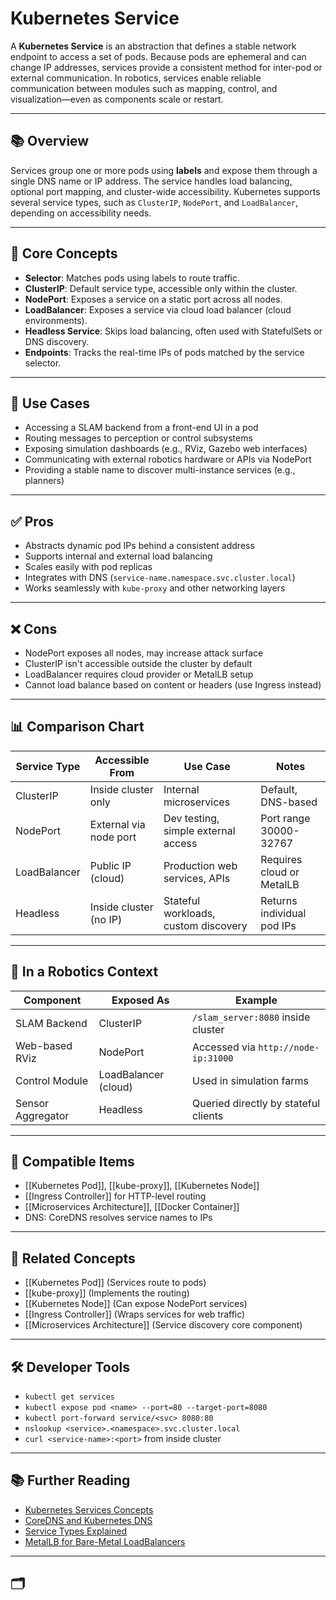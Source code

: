 # Kubernetes Service

A **Kubernetes Service** is an abstraction that defines a stable network endpoint to access a set of pods. Because pods are ephemeral and can change IP addresses, services provide a consistent method for inter-pod or external communication. In robotics, services enable reliable communication between modules such as mapping, control, and visualization—even as components scale or restart.

---

## 📚 Overview

Services group one or more pods using **labels** and expose them through a single DNS name or IP address. The service handles load balancing, optional port mapping, and cluster-wide accessibility. Kubernetes supports several service types, such as `ClusterIP`, `NodePort`, and `LoadBalancer`, depending on accessibility needs.

---

## 🧠 Core Concepts

- **Selector**: Matches pods using labels to route traffic.
- **ClusterIP**: Default service type, accessible only within the cluster.
- **NodePort**: Exposes a service on a static port across all nodes.
- **LoadBalancer**: Exposes a service via cloud load balancer (cloud environments).
- **Headless Service**: Skips load balancing, often used with StatefulSets or DNS discovery.
- **Endpoints**: Tracks the real-time IPs of pods matched by the service selector.

---

## 🧰 Use Cases

- Accessing a SLAM backend from a front-end UI in a pod
- Routing messages to perception or control subsystems
- Exposing simulation dashboards (e.g., RViz, Gazebo web interfaces)
- Communicating with external robotics hardware or APIs via NodePort
- Providing a stable name to discover multi-instance services (e.g., planners)

---

## ✅ Pros

- Abstracts dynamic pod IPs behind a consistent address
- Supports internal and external load balancing
- Scales easily with pod replicas
- Integrates with DNS (`service-name.namespace.svc.cluster.local`)
- Works seamlessly with `kube-proxy` and other networking layers

---

## ❌ Cons

- NodePort exposes all nodes, may increase attack surface
- ClusterIP isn't accessible outside the cluster by default
- LoadBalancer requires cloud provider or MetalLB setup
- Cannot load balance based on content or headers (use Ingress instead)

---

## 📊 Comparison Chart

| Service Type    | Accessible From       | Use Case                              | Notes                            |
|------------------|------------------------|----------------------------------------|----------------------------------|
| ClusterIP        | Inside cluster only     | Internal microservices                 | Default, DNS-based               |
| NodePort         | External via node port  | Dev testing, simple external access    | Port range 30000-32767          |
| LoadBalancer     | Public IP (cloud)       | Production web services, APIs          | Requires cloud or MetalLB       |
| Headless         | Inside cluster (no IP)  | Stateful workloads, custom discovery   | Returns individual pod IPs      |

---

## 🤖 In a Robotics Context

| Component         | Exposed As           | Example                                 |
|-------------------|----------------------|------------------------------------------|
| SLAM Backend       | ClusterIP             | `/slam_server:8080` inside cluster       |
| Web-based RViz     | NodePort              | Accessed via `http://node-ip:31000`      |
| Control Module     | LoadBalancer (cloud)  | Used in simulation farms                 |
| Sensor Aggregator  | Headless              | Queried directly by stateful clients     |

---

## 🔧 Compatible Items

- [[Kubernetes Pod]], [[kube-proxy]], [[Kubernetes Node]]
- [[Ingress Controller]] for HTTP-level routing
- [[Microservices Architecture]], [[Docker Container]]
- DNS: CoreDNS resolves service names to IPs

---

## 🔗 Related Concepts

- [[Kubernetes Pod]] (Services route to pods)
- [[kube-proxy]] (Implements the routing)
- [[Kubernetes Node]] (Can expose NodePort services)
- [[Ingress Controller]] (Wraps services for web traffic)
- [[Microservices Architecture]] (Service discovery core component)

---

## 🛠 Developer Tools

- `kubectl get services`
- `kubectl expose pod <name> --port=80 --target-port=8080`
- `kubectl port-forward service/<svc> 8080:80`
- `nslookup <service>.<namespace>.svc.cluster.local`
- `curl <service-name>:<port>` from inside cluster

---

## 📚 Further Reading

- [Kubernetes Services Concepts](https://kubernetes.io/docs/concepts/services-networking/service/)
- [CoreDNS and Kubernetes DNS](https://kubernetes.io/docs/concepts/services-networking/dns-pod-service/)
- [Service Types Explained](https://kubernetes.io/docs/concepts/services-networking/service/#publishing-services-service-types)
- [MetalLB for Bare-Metal LoadBalancers](https://metallb.universe.tf/)

---

## 🗂
